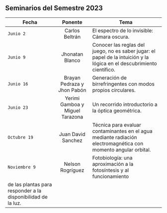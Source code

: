 ## Seminarios del Semestre 2023

| Fecha | Ponente | Tema |
| --- | :---: | --- |
| `Junio 2` | Carlos Beltrán | El espectro de lo invisible: Cámara oscura. |
| `Junio 9` | Jhonatan Blanco |  Conocer las reglas del juego, no es saber jugar: el papel de la intuición y la lógica en el descubrimiento científico. |
| `Junio 16` | Brayan Pedraza y Jhon Pabón | Generación de birrefringentes con modos propios circulares. |
| `Junio 23` | Yerimi Gamboa y Miguel Tarazona |  Un recorrido introductorio a la óptica geométrica. |
| `Octubre 19` | Juan David Sanchez |  Técnica para evaluar contaminantes en el agua mediante radiación electromagnética con momento angular orbital. |
| `Noviembre 9` | Nelson Rogríguez | Fotobiología: una aproximación a la fotosíntesis y al funcionamiento 
de las plantas para responder a la disponibilidad de la luz. |
